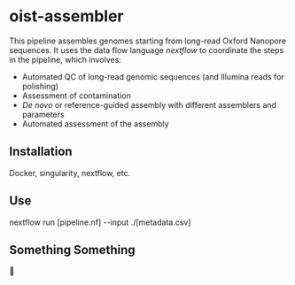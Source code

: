 # oist-assembler
This pipeline assembles genomes starting from long-read Oxford Nanopore sequences. It uses the data flow language _nextflow_ to coordinate the steps in the pipeline, which involves:
- Automated QC of long-read genomic sequences (and Illumina reads for polishing)
- Assessment of contamination
- _De novo_ or reference-guided assembly with different assemblers and parameters
- Automated assessment of the assembly

## Installation
Docker, singularity, nextflow, etc.

## Use
nextflow run [pipeline.nf] --input ./[metadata.csv]

## Something Something
:tada:
